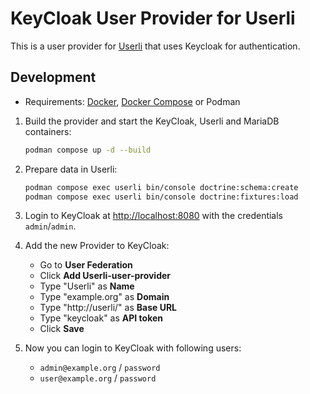 # KeyCloak User Provider for Userli

This is a user provider for [Userli](https://github.com/systemli/userli) that uses Keycloak for authentication.

## Development

* Requirements: [Docker](https://www.docker.com/), [Docker Compose](https://docs.docker.com/compose/) or Podman

1. Build the provider and start the KeyCloak, Userli and MariaDB containers:

    ```bash
    podman compose up -d --build
    ```

2. Prepare data in Userli:

    ```bash
    podman compose exec userli bin/console doctrine:schema:create
    podman compose exec userli bin/console doctrine:fixtures:load
    ```

3. Login to KeyCloak at [http://localhost:8080](http://localhost:8080) with the credentials `admin`/`admin`.

4. Add the new Provider to KeyCloak:

    * Go to **User Federation**
    * Click **Add Userli-user-provider**
    * Type "Userli" as **Name**
    * Type "example.org" as **Domain**
    * Type "http://userli/" as **Base URL**
    * Type "keycloak" as **API token**
    * Click **Save**

5. Now you can login to KeyCloak with following users:

    * `admin@example.org` / `password`
    * `user@example.org` / `password`
